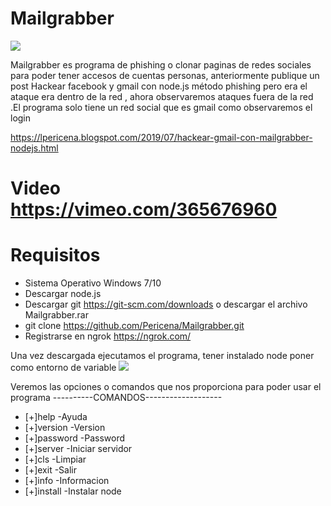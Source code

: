 # Mailgrabber
[![](https://1.bp.blogspot.com/-sGLXibSMmmU/XRa5p1u1wrI/AAAAAAAAQco/J4AnXsMFgssA0Vn7p22eqIKWdMsC-_PSQCLcBGAs/s1600/Screenshot_187.png)](https://lpericena.blogspot.com/)

Mailgrabber es programa de phishing o clonar paginas de redes sociales para poder tener accesos de cuentas personas, anteriormente publique un post Hackear facebook y gmail con node.js método phishing  pero era el ataque era dentro de la red , ahora observaremos ataques fuera de la red .El programa solo tiene un red social que es gmail como observaremos el login



https://lpericena.blogspot.com/2019/07/hackear-gmail-con-mailgrabber-nodejs.html

# Video https://vimeo.com/365676960

# Requisitos

- Sistema Operativo Windows 7/10
- Descargar node.js
- Descargar git https://git-scm.com/downloads o descargar el archivo Mailgrabber.rar
- git clone https://github.com/Pericena/Mailgrabber.git
- Registrarse en ngrok https://ngrok.com/


Una vez descargada ejecutamos el programa, tener instalado node poner como entorno de variable
[![](https://1.bp.blogspot.com/-evgAHaQ48VA/XSQLGjxfvbI/AAAAAAAAQlo/L0czXtZzWNIS-2PFINhttrlRJr_cmksQACLcBGAs/s1600/Screenshot_1.png)](https://lpericena.blogspot.com/)

Veremos las opciones o comandos que nos proporciona para poder usar el programa 
----------COMANDOS------------------- 
- [+]help -Ayuda 
- [+]version -Version 
- [+]password -Password 
- [+]server -Iniciar servidor 
- [+]cls -Limpiar 
- [+]exit -Salir 
- [+]info -Informacion 
- [+]install -Instalar node


